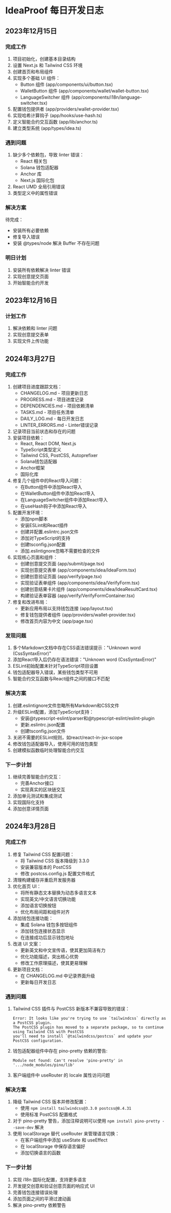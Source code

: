 # IdeaProof 每日开发日志

## 2023年12月15日

### 完成工作
1. 项目初始化，创建基本目录结构
2. 设置 Next.js 和 Tailwind CSS 环境
3. 创建首页和布局组件
4. 实现多个基础 UI 组件：
   - Button 组件 (app/components/ui/button.tsx)
   - WalletButton 组件 (app/components/wallet/wallet-button.tsx)
   - LanguageSwitcher 组件 (app/components/i18n/language-switcher.tsx)
5. 配置钱包提供者 (app/providers/wallet-provider.tsx)
6. 实现哈希计算钩子 (app/hooks/use-hash.ts)
7. 定义智能合约交互函数 (app/lib/anchor.ts)
8. 建立类型系统 (app/types/idea.ts)

### 遇到问题
1. 缺少多个依赖包，导致 linter 错误：
   - React 相关包
   - Solana 钱包适配器
   - Anchor 库
   - Next.js 国际化包
2. React UMD 全局引用错误
3. 类型定义中的属性错误

### 解决方案
待完成：
- 安装所有必要依赖
- 修复导入错误
- 安装 @types/node 解决 Buffer 不存在问题

### 明日计划
1. 安装所有依赖解决 linter 错误
2. 实现创意提交页面
3. 开始智能合约开发

## 2023年12月16日

### 计划工作
1. 解决依赖和 linter 问题
2. 实现创意提交表单
3. 实现文件上传功能

## 2024年3月27日

### 完成工作
1. 创建项目进度跟踪文档：
   - CHANGELOG.md - 项目更新日志
   - PROGRESS.md - 项目进度记录
   - DEPENDENCIES.md - 项目依赖清单
   - TASKS.md - 项目任务清单
   - DAILY_LOG.md - 每日开发日志
   - LINTER_ERRORS.md - Linter错误记录
2. 记录项目当前状态和存在的问题
3. 安装项目依赖：
   - React, React DOM, Next.js
   - TypeScript类型定义
   - Tailwind CSS, PostCSS, Autoprefixer
   - Solana钱包适配器
   - Anchor框架
   - 国际化库
4. 修复几个组件中的React导入问题：
   - 在Button组件中添加React导入
   - 在WalletButton组件中添加React导入
   - 在LanguageSwitcher组件中添加React导入
   - 在useHash钩子中添加React导入
5. 配置开发环境：
   - 添加npm脚本
   - 安装ESLint和React插件
   - 创建并配置.eslintrc.json文件
   - 添加对TypeScript的支持
   - 创建tsconfig.json配置
   - 添加.eslintignore忽略不需要检查的文件
6. 实现核心页面和组件：
   - 创建创意提交页面 (app/submit/page.tsx)
   - 实现创意提交表单 (app/components/idea/IdeaForm.tsx)
   - 创建创意验证页面 (app/verify/page.tsx)
   - 实现验证表单组件 (app/components/idea/VerifyForm.tsx)
   - 创建创意结果卡片组件 (app/components/idea/IdeaResultCard.tsx)
   - 构建验证表单容器 (app/verify/VerifyFormContainer.tsx)
7. 修复和改进布局：
   - 更新应用布局以支持钱包连接 (app/layout.tsx)
   - 修复钱包提供者组件 (app/providers/wallet-provider.tsx)
   - 修改首页内容为中文 (app/page.tsx)

### 发现问题
1. 多个Markdown文档中存在CSS语法错误提示："Unknown word (CssSyntaxError)"
2. 添加React导入后仍存在语法错误："Unknown word (CssSyntaxError)"
3. ESLint初始配置未针对TypeScript项目设置
4. 钱包适配器导入错误，某些钱包类型不可用
5. 智能合约交互函数与React组件之间的接口不匹配

### 解决方案
1. 创建.eslintignore文件忽略所有Markdown和CSS文件
2. 升级ESLint配置，添加TypeScript支持：
   - 安装@typescript-eslint/parser和@typescript-eslint/eslint-plugin
   - 更新.eslintrc.json配置
   - 创建tsconfig.json文件
3. 关闭不需要的ESLint规则，如react/react-in-jsx-scope
4. 修改钱包适配器导入，使用可用的钱包类型
5. 创建模拟函数临时处理智能合约交互

### 下一步计划
1. 继续完善智能合约交互：
   - 完善Anchor接口
   - 实现真实的区块链交互
2. 添加单元测试和集成测试
3. 实现国际化支持
4. 添加创意详情页面

## 2024年3月28日

### 完成工作
1. 修复 Tailwind CSS 配置问题：
   - 将 Tailwind CSS 版本降级到 3.3.0
   - 安装兼容版本的 PostCSS
   - 修改 postcss.config.js 配置文件格式
2. 清理构建缓存并重启开发服务器
3. 优化首页 UI：
   - 将所有静态文本替换为动态多语言文本
   - 实现英文/中文语言切换功能
   - 添加语言切换按钮
   - 优化布局间距和组件对齐
4. 添加钱包连接功能：
   - 集成 Solana 钱包多按钮组件
   - 添加钱包连接状态显示
   - 在连接成功后显示钱包地址
5. 改进 UI 文案：
   - 更新英文和中文宣传语，使其更加简洁有力
   - 优化功能描述，突出核心优势
   - 修改工作原理描述，使其更易理解
6. 更新项目文档：
   - 在 CHANGELOG.md 中记录界面升级
   - 更新每日开发日志

### 遇到问题
1. Tailwind CSS 插件与 PostCSS 新版本不兼容导致的错误：
   ```
   Error: It looks like you're trying to use `tailwindcss` directly as a PostCSS plugin.
   The PostCSS plugin has moved to a separate package, so to continue using Tailwind CSS with PostCSS
   you'll need to install `@tailwindcss/postcss` and update your PostCSS configuration.
   ```
2. 钱包适配器组件中存在 pino-pretty 依赖的警告:
   ```
   Module not found: Can't resolve 'pino-pretty' in '.../node_modules/pino/lib'
   ```
3. 客户端组件中 useRouter 的 locale 属性访问问题

### 解决方案
1. 降级 Tailwind CSS 版本并修改配置：
   - 使用 `npm install tailwindcss@3.3.0 postcss@8.4.31`
   - 使用标准 PostCSS 配置格式
2. 对于 pino-pretty 警告，添加注释说明可以使用 `npm install pino-pretty --save-dev` 解决
3. 使用 localStorage 替代 useRouter 来管理语言切换：
   - 在客户端组件中添加 useState 和 useEffect
   - 在 localStorage 中保存语言偏好
   - 添加切换语言的函数

### 下一步计划
1. 实现 i18n 国际化配置，支持更多语言
2. 开发提交创意和验证创意页面的响应式 UI
3. 完善钱包连接错误处理
4. 添加页面之间的平滑过渡动画
5. 解决 pino-pretty 依赖警告 